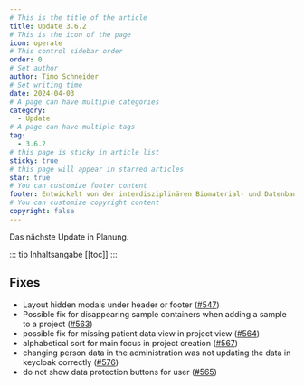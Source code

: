 ```yaml
---
# This is the title of the article
title: Update 3.6.2
# This is the icon of the page
icon: operate
# This control sidebar order
order: 0
# Set author
author: Timo Schneider
# Set writing time
date: 2024-04-03
# A page can have multiple categories
category:
  - Update
# A page can have multiple tags
tag:
  - 3.6.2
# this page is sticky in article list
sticky: true
# this page will appear in starred articles
star: true
# You can customize footer content
footer: Entwickelt von der interdisziplinären Biomaterial- und Datenbank Frankfurt (iBDF)
# You can customize copyright content
copyright: false
---
```


Das nächste Update in Planung.

<!-- more -->
::: tip Inhaltsangabe
[[toc]]
:::


## Fixes
- Layout hidden modals under header or footer ([#547](https://redmine.ibdf-frankfurt.de/issues/547))
- Possible fix for disappearing sample containers when adding a sample to a project ([#563](https://redmine.ibdf-frankfurt.de/issues/563))
- possible fix for missing patient data view in project view ([#564](https://redmine.ibdf-frankfurt.de/issues/564))
- alphabetical sort for main focus in project creation ([#567](https://redmine.ibdf-frankfurt.de/issues/567))
- changing person data in the administration was not updating the data in keycloak correctly ([#576](https://redmine.ibdf-frankfurt.de/issues/576))
- do not show data protection buttons for user ([#565](https://redmine.ibdf-frankfurt.de/issues/565))